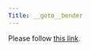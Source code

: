 ```yaml
---
Title: __goto__bender
---
```


<head><meta http-equiv="refresh" content="1; url='/wiki/projects/archive/bender'" /></head><body><p>Please follow <a href="/wiki/projects/archive/bender">this link</a>.</p></body>
